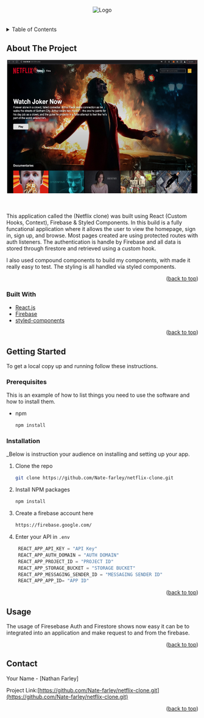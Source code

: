 <div id="top"></div>


<!-- PROJECT LOGO -->
<br />
<div align="center">
    <img src="logo.svg" alt="Logo" width="80" height="80" />
</div>

<br />
<br />

<!-- TABLE OF CONTENTS -->
<details>
  <summary>Table of Contents</summary>
  <ol>
    <li>
      <a href="#about-the-project">About The Project</a>
      <ul>
        <li><a href="#built-with">Built With</a></li>
      </ul>
    </li>
    <li>
      <a href="#getting-started">Getting Started</a>
      <ul>
        <li><a href="#prerequisites">Prerequisites</a></li>
        <li><a href="#installation">Installation</a></li>
      </ul>
    </li>
    <li><a href="#usage">Usage</a></li>
    <li><a href="#contact">Contact</a></li>
  </ol>
</details>



<!-- ABOUT THE PROJECT -->
## About The Project

<div align="center">
    <img src="screenshot.jpg" alt="screenshot" width="500" height="350" />
</div>
<br />
<br />


This application called the (Netflix clone) was built using React (Custom Hooks, Context), Firebase & Styled Components. In this build is a fully funcational application where it allows the user to view the homepage, sign in, sign up, and browse. Most pages created are using protected routes with auth listeners. The authentication is handle by Firebase and all data is stored through firestore and retrieved using a custom hook.

I also used compound components to build my components, with made it really easy to test. The styling is all handled via styled components. 

<p align="right">(<a href="#top">back to top</a>)</p>



### Built With


* [React.js](https://reactjs.org/)
* [Firebase](https://firebase.google.com/)
* [styled-components](https://www.styled-components.com)



<p align="right">(<a href="#top">back to top</a>)</p>



<!-- GETTING STARTED -->
## Getting Started

To get a local copy up and running follow these instructions.

### Prerequisites

This is an example of how to list things you need to use the software and how to install them.
* npm
  ```sh
  npm install
  ```

### Installation

_Below is instruction your audience on installing and setting up your app.


1. Clone the repo
   ```sh
   git clone https://github.com/Nate-farley/netflix-clone.git
   ```
2. Install NPM packages
   ```sh
   npm install
   ```
3. Create a firebase account here 
   ```sh
   https://firebase.google.com/
   ```

4. Enter your API in `.env`
   ```js
    REACT_APP_API_KEY = "API Key"
    REACT_APP_AUTH_DOMAIN = "AUTH DOMAIN"
    REACT_APP_PROJECT_ID = "PROJECT ID"
    REACT_APP_STORAGE_BUCKET = "STORAGE BUCKET"
    REACT_APP_MESSAGING_SENDER_ID = "MESSAGING SENDER ID"
    REACT_APP_APP_ID= "APP ID"
   ```

<p align="right">(<a href="#top">back to top</a>)</p>



<!-- USAGE EXAMPLES -->
## Usage

The usage of Firesebase Auth and Firestore shows now easy it can be to integrated into an application and make request to and from the firebase. 

<p align="right">(<a href="#top">back to top</a>)</p>





<!-- CONTACT -->
## Contact

Your Name - [Nathan Farley]

Project Link:[https://github.com/Nate-farley/netflix-clone.git](https://github.com/Nate-farley/netflix-clone.git)

<p align="right">(<a href="#top">back to top</a>)</p>




